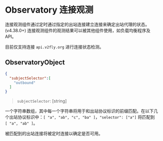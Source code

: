 # Observatory 连接观测

连接观测组件通过定时通过指定的出站连接建立连接来确定出站代理的状态。 (v4.38.0+)
连接观测组件的观测结果可以被其他组件使用，如负载均衡程序及API。

目前仅支持连接 `api.v2fly.org` 进行连接状态检测。

## ObservatoryObject

```json
{
  "subjectSelector":[
    "outbound"
  ]
}
```

> `subjectSelector`: \[string\]

一个字符串数组，其中每一个字符串将用于和出站协议标识的前缀匹配。在以下几个出站协议标识中：`[ "a", "ab", "c", "ba" ]`，`"selector": ["a"]` 将匹配到 `[ "a", "ab" ]`。

被匹配到的出站连接将被定时连接以确定是否可用。
